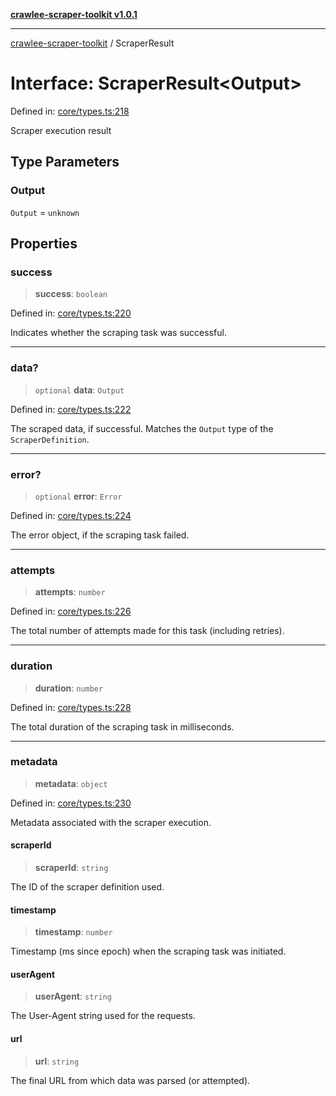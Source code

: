 [**crawlee-scraper-toolkit v1.0.1**](../README.md)

***

[crawlee-scraper-toolkit](../globals.md) / ScraperResult

# Interface: ScraperResult\<Output\>

Defined in: [core/types.ts:218](https://github.com/devalexanderdaza/crawlee-scraper-toolkit/blob/main/src/core/types.ts#L218)

Scraper execution result

## Type Parameters

### Output

`Output` = `unknown`

## Properties

### success

> **success**: `boolean`

Defined in: [core/types.ts:220](https://github.com/devalexanderdaza/crawlee-scraper-toolkit/blob/main/src/core/types.ts#L220)

Indicates whether the scraping task was successful.

***

### data?

> `optional` **data**: `Output`

Defined in: [core/types.ts:222](https://github.com/devalexanderdaza/crawlee-scraper-toolkit/blob/main/src/core/types.ts#L222)

The scraped data, if successful. Matches the `Output` type of the `ScraperDefinition`.

***

### error?

> `optional` **error**: `Error`

Defined in: [core/types.ts:224](https://github.com/devalexanderdaza/crawlee-scraper-toolkit/blob/main/src/core/types.ts#L224)

The error object, if the scraping task failed.

***

### attempts

> **attempts**: `number`

Defined in: [core/types.ts:226](https://github.com/devalexanderdaza/crawlee-scraper-toolkit/blob/main/src/core/types.ts#L226)

The total number of attempts made for this task (including retries).

***

### duration

> **duration**: `number`

Defined in: [core/types.ts:228](https://github.com/devalexanderdaza/crawlee-scraper-toolkit/blob/main/src/core/types.ts#L228)

The total duration of the scraping task in milliseconds.

***

### metadata

> **metadata**: `object`

Defined in: [core/types.ts:230](https://github.com/devalexanderdaza/crawlee-scraper-toolkit/blob/main/src/core/types.ts#L230)

Metadata associated with the scraper execution.

#### scraperId

> **scraperId**: `string`

The ID of the scraper definition used.

#### timestamp

> **timestamp**: `number`

Timestamp (ms since epoch) when the scraping task was initiated.

#### userAgent

> **userAgent**: `string`

The User-Agent string used for the requests.

#### url

> **url**: `string`

The final URL from which data was parsed (or attempted).
